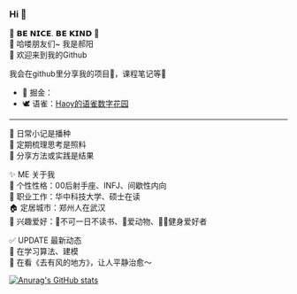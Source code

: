 ### Hi 👋

🌻 𝗕𝗘 𝗡𝗜𝗖𝗘. 𝗕𝗘 𝗞𝗜𝗡𝗗 🌻  
👋 哈喽朋友们~  我是郝阳  
🌱 欢迎来到我的Github

我会在github里分享我的项目🎯，课程笔记等📖

- 🌱 掘金：
- 🕊️ 语雀：[Haoy的语雀数字花园](https://www.yuque.com/haoy_)
---
🌟 日常小记是播种  
🌟 定期梳理思考是照料  
🌟 分享方法或实践是结果  

✨ ME 关于我    
💫 个性性格：00后射手座、INFJ、间歇性内向    
💼 职业工作：华中科技大学、硕士在读  
🏠 定居城市：郑州人在武汉  
💙 兴趣爱好：📖不可一日不读书、🐶爱动物、🏋🏻健身爱好者  

✅ UPDATE 最新动态  
📖 在学习算法、建模  
🌈 在看《去有风的地方》，让人平静治愈～  

[![Anurag's GitHub stats](https://github-readme-stats.vercel.app/api?username=anuraghazra)](https://github.com/anuraghazra/github-readme-stats)

<!--
**Haoy1102/Haoy1102** is a ✨ _special_ ✨ repository because its `README.md` (this file) appears on your GitHub profile.

Here are some ideas to get you started:

- 🔭 I’m currently working on ...
- 🌱 I’m currently learning ...
- 👯 I’m looking to collaborate on ...
- 🤔 I’m looking for help with ...
- 💬 Ask me about ...
- 📫 How to reach me: ...
- 😄 Pronouns: ...
- ⚡ Fun fact: ...
-->
